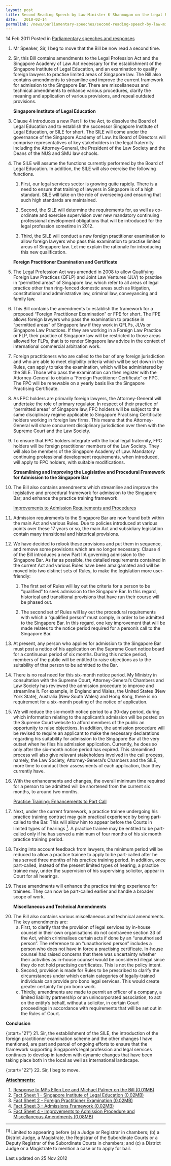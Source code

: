 ```yaml
---
layout: post
title: Second Reading Speech by Law Minister K Shanmugam on the Legal Profession (Amendment) Bill
date:   2010-02-14
permalink: /news/parliamentary-speeches/second-reading-speech-by-law-minister-k-shanmugam-on-the-legal-profession-amendment-bill
---
```


<div class="sub-list">
<p>14 Feb 2011 Posted in <a href="/news/parliamentary-speeches">Parliamentary speeches and responses</a> </p>
<ol>

<li><p>  Mr Speaker, Sir, I beg to move that the Bill be now read a second time.
</p></li>
<li><p> Sir, this Bill contains amendments to the Legal Profession Act and the Singapore Academy of Law Act necessary for the establishment of the Singapore Institute of Legal Education, and an examination to qualify foreign lawyers to practise limited areas of Singapore law. The Bill also contains amendments to streamline and improve the current framework for admission to the Singapore Bar. There are miscellaneous and technical amendments to enhance various procedures, clarify the meaning and application of various provisions, and repeal outdated provisions.</p></li>
      
<p><strong>Singapore Institute of Legal Education</strong></p>
      
<li><p> Clause 4 introduces a new Part II to the Act, to dissolve the Board of Legal Education and to establish the successor Singapore Institute of Legal Education, or SILE for short. The SILE will come under the governance of the Singapore Academy of Law. Its Board of Directors will comprise representatives of key stakeholders in the legal fraternity including the Attorney-General, the President of the Law Society and the Deans of the NUS and SMU law schools.</p></li>
   
<li><p>The SILE will assume the functions currently performed by the Board of Legal Education. In addition, the SILE will also exercise the following functions.
</p>
<ol>
<li><p> First, our legal services sector is growing quite rapidly. There is a need to ensure that training of lawyers in Singapore is of a high standard. SILE will take on the role of overseeing and ensuring that such high standards are maintained.
</p></li>
<li><p>  Second, the SILE will determine the requirements for, as well as co-ordinate and exercise supervision over new mandatory continuing professional development obligations that will be introduced for the legal profession sometime in 2012.</p></li>
<li><p>Third, the SILE will conduct a new foreign practitioner examination to allow foreign lawyers who pass this examination to practise limited areas of Singapore law. Let me explain the rationale for introducing this new qualification.</p></li>
        
</ol>
</li>
<p><strong>Foreign Practitioner Examination and Certificate</strong></p>
<li><p> The Legal Profession Act was amended in 2008 to allow Qualifying Foreign Law Practices (QFLP) and Joint Law Ventures (JLV) to practise in “permitted areas” of Singapore law, which refer to all areas of legal practice other than ring-fenced domestic areas such as litigation, constitutional and administrative law, criminal law, conveyancing and family law.</p></li>
      
<li><p>This Bill contains the amendments to establish the framework for a proposed “Foreign Practitioner Examination” or FPE for short. The FPE allows foreign lawyers who pass the examination to practise in “permitted areas” of Singapore law if they work in QFLPs, JLVs or Singapore Law Practices. If they are working in a Foreign Law Practice or FLP, their practice of Singapore law will be restricted to those areas allowed for FLPs, that is to render Singapore law advice in the context of international commercial arbitration work.</p></li>
<li><p>   Foreign practitioners who are called to the bar of any foreign jurisdiction and who are able to meet eligibility criteria which will be set down in the Rules, can apply to take the examination, which will be administered by the SILE. Those who pass the examination can then register with the Attorney-General to obtain a “Foreign Practitioner Certificate” or FPC. The FPC will be renewable on a yearly basis like the Singapore Practising Certificate.
</p></li>
      
<li><p>  As FPC holders are primarily foreign lawyers, the Attorney-General will undertake the role of primary regulator. In respect of their practice of “permitted areas” of Singapore law, FPC holders will be subject to the same disciplinary regime applicable to Singapore Practising Certificate holders working in foreign law firms. This means that the Attorney-General will share concurrent disciplinary jurisdiction over them with the Supreme Court and the Law Society.</p></li>
    
<li><p>To ensure that FPC holders integrate with the local legal fraternity, FPC holders will be foreign practitioner members of the Law Society. They will also be members of the Singapore Academy of Law. Mandatory continuing professional development requirements, when introduced, will apply to FPC holders, with suitable modifications.</p></li>
<p><strong>Streamlining and Improving the Legislative and Procedural Framework for Admission to the Singapore Bar</strong></p>
<li><p>The Bill also contains amendments which streamline and improve the legislative and procedural framework for admission to the Singapore Bar; and enhance the practice training framework.</p></li>
    
<p><u>Improvements to Admission Requirements and Procedures</u></p>
      
<li><p> Admission requirements to the Singapore Bar are now found both within the main Act and various Rules. Due to policies introduced at various points over these 17 years or so, the main Act and subsidiary legislation contain many transitional and historical provisions.</p></li>
      
<li><p> We have decided to relook these provisions and put them in sequence, and remove some provisions which are no longer necessary. Clause 4 of the Bill introduces a new Part IIA governing admission to the Singapore Bar. As far as possible, the detailed requirements contained in the current Act and various Rules have been amalgamated and will be moved into two distinct sets of Rules, to make the legislation more user-friendly:
</p>
<ol>
<li><p>The first set of Rules will lay out the criteria for a person to be “qualified” to seek admission to the Singapore Bar. In this regard, historical and transitional provisions that have run their course will be phased out.
</p></li>
<li><p> The second set of Rules will lay out the procedural requirements with which a “qualified person” must comply, in order to be admitted to the Singapore Bar. In this regard, one key improvement that will be made relates to the notice period required for a person’s call to the Singapore Bar.</p></li>
</ol>
      
      
</li>
<li><p>  At present, any person who applies for admission to the Singapore Bar must post a notice of his application on the Supreme Court notice board for a continuous period of six months. During this notice period, members of the public will be entitled to raise objections as to the suitability of that person to be admitted to the Bar.
</p></li>

<li><p>There is no real need for this six-month notice period. My Ministry in consultation with the Supreme Court, Attorney-General’s Chambers and Law Society has reviewed the admission procedure to improve and streamline it. For example, in England and Wales, the United States (New York State), Australia (New South Wales) and Hong Kong, there is no requirement for a six-month posting of the notice
of application.</p></li>
    
<li><p> We will reduce the six-month notice period to a 30-day period, during which information relating to the applicant’s admission will be posted on the Supreme Court website to afford members of the public an opportunity to raise objections. In addition, the admission procedure will be revised to require an applicant to make the necessary declarations regarding his suitability for admission to the Singapore Bar at the very outset when he files his admission application. Currently, he does so only after the six-month notice period has expired. This streamlined process will also give relevant stakeholders involved in the call process, namely, the Law Society, Attorney-General’s Chambers and the SILE, more time to conduct their assessments of each application, than they currently have.
</p></li>

<li><p> With the enhancements and changes, the overall minimum time required for a person to be admitted will be shortened from the current six months, to around two months.</p></li>
      
      
<p><u>
Practice Training: Enhancements to Part Call</u></p>
      
<li><p> Next, under the current framework, a practice trainee undergoing his practice training contract may gain practical experience by being part-called to the Bar. This will allow him to appear before the Courts in limited types of hearings <a href="#fn1"><sup>1</sup></a>. A practice trainee may be entitled to be part-called only if he has served a minimum of four months of his six month practice training period.</p></li>
      
<li><p> Taking into account feedback from lawyers, the minimum period will be reduced to allow a practice trainee to apply to be part-called after he has served three months of his practice training period. In addition, once part-called, instead of the present limited types of hearing, a practice trainee may, under the supervision of his supervising solicitor, appear in Court for all hearings.</p></li>
    
<li><p>These amendments will enhance the practice training experience for trainees. They can now be part-called earlier and handle a broader scope of work.</p></li>
    
<p><strong>Miscellaneous and Technical Amendments</strong></p>
    
      

</ol>
  
   
</div>
<ol start="20">

<li>The Bill also contains various miscellaneous and technical amendments. The key amendments are:
    
<ol style="list-style-type: lower-alpha">
<li> First, to clarify that the provision of legal services by in-house counsel in their own organisations do not contravene section 33 of the Act, which criminalises certain acts if done by an “unauthorised person”. The reference to an “unauthorised person” includes a person who does not have in force a practising certificate. In-house counsel had raised concerns that there was uncertainty whether their activities as in-house counsel would be considered illegal since they do not hold practising certificates. This is not the policy intent.
</li>
<li>Second, provision is made for Rules to be prescribed to clarify the circumstances under which certain categories of legally-trained individuals can provide pro bono legal services. This would create greater certainty for pro bono work.</li>        
      
<li>Thirdly, amendments are made to permit an officer of a company, a limited liability partnership or an unincorporated association, to act on the entity’s behalf, without a solicitor, in certain Court proceedings in accordance with requirements that will be set out in the Rules of Court. </li>
      
</ol>
    
</li>
</ol>


**Conclusion**

{:start="21"}
21. Sir, the establishment of the SILE, the introduction of the foreign practitioner examination scheme and the other changes I have mentioned, are part and parcel of ongoing efforts to ensure that the framework supporting Singapore’s legal profession and legal services continues to develop in tandem with dynamic changes that have been taking place both in the local as well as international landscape.

{:start="22"}
22. Sir, I beg to move.

**<u>Attachments:</u>**

1. [Response to MPs Ellen Lee and Michael Palmer on the Bill (0.01MB)](/files/news/parliamentary-speeches/2011/02/linkclickaa12.pdf) 
2. [Fact Sheet 1 - Singapore Institute of Legal Education (0.02MB)](/files/news/parliamentary-speeches/2011/02/linkclickbc05.pdf)
3. [Fact Sheet 2 - Foreign Practitioner Examination (0.02MB)](/files/news/parliamentary-speeches/2011/02/linkclick0f94.pdf)
4. [Fact Sheet 3 - Admissions Framework (0.02MB)](/files/news/parliamentary-speeches/2011/02/linkclickd4e7.pdf)
5. [Fact Sheet 4 - Improvements to Admission Procedure and Miscellaneous Amendments (0.08MB)](/files/news/parliamentary-speeches/2011/02/linkclicka2bb.pdf)

---

<p id="fn1"><sup>[1]</sup> Limited to appearing before (a) a Judge or Registrar in chambers; (b) a District Judge, a Magistrate, the Registrar of the Subordinate Courts or a Deputy Registrar of the Subordinate Courts in chambers; and (c) a District Judge or a Magistrate to mention a case or to apply for bail.</p>


<p class="right-side-updated">Last updated on 25 Nov 2012</p> 





